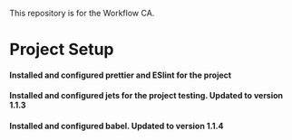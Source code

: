 This repository is for the Workflow CA.

# Project Setup

#### Installed and configured prettier and ESlint for the project

#### Installed and configured jets for the project testing. Updated to version 1.1.3

#### Installed and configured babel. Updated to version 1.1.4



